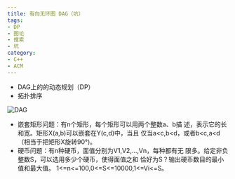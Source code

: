 ```yaml
---
title: 有向无环图 DAG（坑）
tags:
- DP
- 图论
- 搜索
- 坑
category:
- C++
- ACM
---
```


* DAG上的的动态规划（DP）
* 拓扑排序

![DAG](/img/DAG.png)

* 嵌套矩形问题：有n个矩形，每个矩形可以用两个整数a、b描 述，表示它的长和宽。矩形X(a,b)可以嵌套在Y(c,d)中，当且 仅当a<c,b<d，或者b<c,a<d（相当于把矩形X旋转90°)。
* 硬币问题：有n种硬币，面值分别为V1,V2,…,Vn，每种都有无 限多。给定非负整数S，可以选用多少个硬币，使得面值之和 恰好为S？输出硬币数目的最小值和最大值。 1<=n<=100,0<=S<=10000,1<=Vi<=S。
